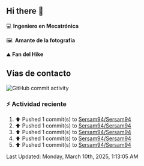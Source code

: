 ## Hi there 👋

:computer: **Ingeniero en Mecatrónica**

🖼️: **Amante de la fotografía**

:mountain: **Fan del Hike**

## Vías de contacto

![GitHub commit activity](https://img.shields.io/github/commit-activity/m/Sersam94/Sersam94)


### :zap: Actividad reciente
<!--RECENT_ACTIVITY:start-->
1. ⬆️ Pushed 1 commit(s) to [Sersam94/Sersam94](https://github.com/Sersam94/Sersam94)<br>
2. ⬆️ Pushed 1 commit(s) to [Sersam94/Sersam94](https://github.com/Sersam94/Sersam94)<br>
3. ⬆️ Pushed 1 commit(s) to [Sersam94/Sersam94](https://github.com/Sersam94/Sersam94)<br>
4. ⬆️ Pushed 1 commit(s) to [Sersam94/Sersam94](https://github.com/Sersam94/Sersam94)<br>
5. ⬆️ Pushed 1 commit(s) to [Sersam94/Sersam94](https://github.com/Sersam94/Sersam94)<br>
<!--RECENT_ACTIVITY:end-->
<!--RECENT_ACTIVITY:last_update-->
Last Updated: Monday, March 10th, 2025, 1:13:05 AM
<!--RECENT_ACTIVITY:last_update_end-->
